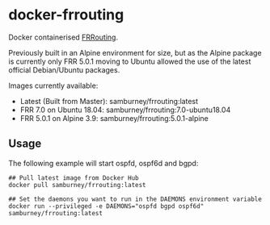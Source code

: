 # docker-frrouting
Docker containerised [FRRouting](https://github.com/frrouting/frrouting).

Previously built in an Alpine environment for size, but as the Alpine package is currently only FRR 5.0.1 moving to Ubuntu allowed the use of the latest official Debian/Ubuntu packages.

Images currently available:
- Latest (Built from Master): samburney/frrouting:latest
- FRR 7.0 on Ubuntu 18.04: samburney/frrouting:7.0-ubuntu18.04
- FRR 5.0.1 on Alpine 3.9: samburney/frrouting:5.0.1-alpine

## Usage
The following example will start ospfd, ospf6d and bgpd:
```
## Pull latest image from Docker Hub
docker pull samburney/frrouting:latest

## Set the daemons you want to run in the DAEMONS environment variable 
docker run --privileged -e DAEMONS="ospfd bgpd ospf6d" samburney/frrouting:latest
```